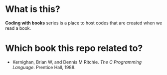 # What is this?
**Coding with books** series is a place to host codes that are created when we read a book.

# Which book this repo related to?
* Kernighan, Brian W, and Dennis M Ritchie. *The C Programming Language*. Prentice Hall, 1988. 